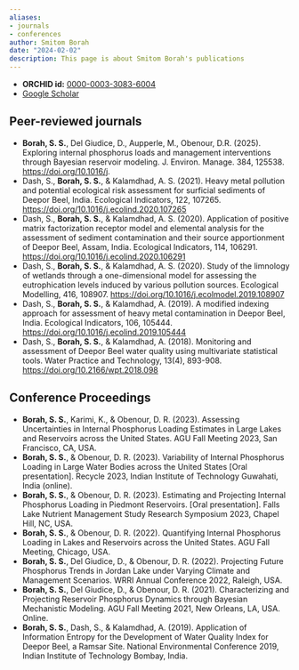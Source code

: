 ```yaml
---
aliases:
- journals
- conferences
author: Smitom Borah
date: "2024-02-02"
description: This page is about Smitom Borah's publications
---
```


* **ORCHID id:** [0000-0003-3083-6004](https://orcid.org/0000-0003-3083-6004)
* [Google Scholar](https://scholar.google.com/citations?user=R_k-vOcAAAAJ&hl=en)

## Peer-reviewed journals
* **Borah, S. S.**, Del Giudice, D., Aupperle, M., Obenour, D.R. (2025). Exploring internal phosphorus loads and management interventions through Bayesian reservoir modeling. J. Environ. Manage. 384, 125538. https://doi.org/10.1016/j.
* Dash, S., **Borah, S. S.**, & Kalamdhad, A. S. (2021). Heavy metal pollution and potential
ecological risk assessment for surficial sediments of Deepor Beel, India. Ecological Indicators,
122, 107265. https://doi.org/10.1016/j.ecolind.2020.107265
* Dash, S., **Borah, S. S.**, & Kalamdhad, A. S. (2020). Application of positive matrix factorization
receptor model and elemental analysis for the assessment of sediment contamination and their
source apportionment of Deepor Beel, Assam, India. Ecological Indicators, 114, 106291.
https://doi.org/10.1016/j.ecolind.2020.106291
* Dash, S., **Borah, S. S.**, & Kalamdhad, A. S. (2020). Study of the limnology of wetlands through
a one-dimensional model for assessing the eutrophication levels induced by various pollution
sources. Ecological Modelling, 416, 108907.
https://doi.org/10.1016/j.ecolmodel.2019.108907
* Dash, S., **Borah, S. S.**, & Kalamdhad, A. (2019). A modified indexing approach for assessment
of heavy metal contamination in Deepor Beel, India. Ecological Indicators, 106, 105444.
https://doi.org/10.1016/j.ecolind.2019.105444
* Dash, S., **Borah, S. S.**, & Kalamdhad, A. (2018). Monitoring and assessment of Deepor Beel
water quality using multivariate statistical tools. Water Practice and Technology, 13(4), 893-908. https://doi.org/10.2166/wpt.2018.098

## Conference Proceedings
* **Borah, S. S.**, Karimi, K., & Obenour, D. R. (2023). Assessing Uncertainties in Internal
Phosphorus Loading Estimates in Large Lakes and Reservoirs across the United States. AGU
Fall Meeting 2023, San Francisco, CA, USA.
* **Borah, S. S.**, & Obenour, D. R. (2023). Variability of Internal Phosphorus Loading in Large
Water Bodies across the United States [Oral presentation]. Recycle 2023, Indian Institute of
Technology Guwahati, India (online).
* **Borah, S. S.**, & Obenour, D. R. (2023). Estimating and Projecting Internal Phosphorus
Loading in Piedmont Reservoirs. [Oral presentation]. Falls Lake Nutrient Management Study
Research Symposium 2023, Chapel Hill, NC, USA.
* **Borah, S. S.**, & Obenour, D. R. (2022). Quantifying Internal Phosphorus Loading in Lakes
and Reservoirs across the United States. AGU Fall Meeting, Chicago, USA.
* **Borah, S. S.**, Del Giudice, D., & Obenour, D. R. (2022). Projecting Future Phosphorus Trends
in Jordan Lake under Varying Climate and Management Scenarios. WRRI Annual Conference
2022, Raleigh, USA.
* **Borah, S. S.**, Del Giudice, D., & Obenour, D. R. (2021). Characterizing and Projecting
Reservoir Phosphorus Dynamics through Bayesian Mechanistic Modeling. AGU Fall Meeting
2021, New Orleans, LA, USA. Online.
* **Borah, S. S.**, Dash, S., & Kalamdhad, A. (2019). Application of Information Entropy for the
Development of Water Quality Index for Deepor Beel, a Ramsar Site. National Environmental
Conference 2019, Indian Institute of Technology Bombay, India.